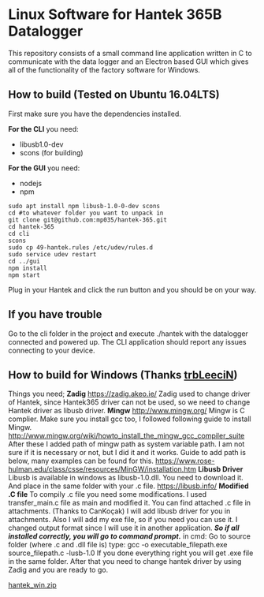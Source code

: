 # Linux Software for Hantek 365B Datalogger
This repository consists of a small command line application written in C to communicate
with the data logger and an Electron based GUI which gives all of the functionality of
the factory software for Windows.

## How to build (Tested on Ubuntu 16.04LTS)

First make sure you have the dependencies installed.

**For the CLI** you need:
* libusb1.0-dev
* scons (for building)

**For the GUI** you need:
* nodejs
* npm

```
sudo apt install npm libusb-1.0-0-dev scons
cd #to whatever folder you want to unpack in
git clone git@github.com:mp035/hantek-365.git
cd hantek-365
cd cli
scons
sudo cp 49-hantek.rules /etc/udev/rules.d
sudo service udev restart
cd ../gui
npm install
npm start
```
Plug in your Hantek and click the run button and you should be on your way.


## If you have trouble
Go to the cli folder in the project and execute ./hantek with the datalogger connected and powered up.
The CLI application should report any issues connecting to your device.

## How to build for Windows (Thanks [trbLeeciN](https://github.com/trbLeeciN))
Things you need;
**Zadig**
<https://zadig.akeo.ie/>
Zadig used to change driver of Hantek, since Hantek365 driver can not be used, so we need to change Hantek driver as libusb driver.
**Mingw**
<http://www.mingw.org/>
Mingw is C complier. Make sure you install gcc too,
I followed following guide to install Mingw.
<http://www.mingw.org/wiki/howto_install_the_mingw_gcc_compiler_suite>
After these I added path of mingw path as system variable path. I am not sure if it is necessary or not, but I did it and it works. Guide to add path is below, many examples can be found for this.
<https://www.rose-hulman.edu/class/csse/resources/MinGW/installation.htm>
**Libusb Driver**
Libusb is available in windows as libusb-1.0.dll. You need to download it. And place in the same folder with your .c file.
<https://libusb.info/>
**Modified .C file**
To compily .c file you need some modifications. I used transfer_main.c file as main and modified it. You can find attached .c file in attachments. (Thanks to CanKoçak)
I will add libusb driver for you in attachments.
Also I will add my exe file, so if you need you can use it. I changed output format since I will use it in another application.
**_So if all installed correctly, you will go to command prompt._**
in cmd: Go to source folder (where .c and .dll file is)
type: gcc -o executable_filepath.exe source_filepath.c -lusb-1.0
If you done everything right you will get .exe file in the same folder. After that you need to change hantek driver by using Zadig and you are ready to go.

[hantek_win.zip](https://github.com/mp035/hantek-365/files/2648732/hantek_win.zip)

